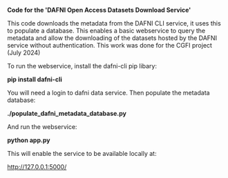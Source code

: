 <b>Code for the 'DAFNI Open Access Datasets Download Service'</b>


This code downloads the metadata from the DAFNI CLI service, it uses this to populate a database. This enables a basic webservice to query the metadata and allow the downloading of the datasets hosted by the DAFNI service without authentication. This work was done for the CGFI project (July 2024)

To run the webservice, install the dafni-cli pip libary:

<b>pip install dafni-cli</b>

You will need a login to dafni data service. Then populate the metadata database:

<b>./populate_dafni_metadata_database.py</b>

And run the webservice:

<b>python app.py</b>

This will enable the service to be available locally at:

http://127.0.0.1:5000/
